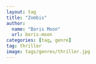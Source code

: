 ```yaml
---
layout: tag
title: "Zombis"
author:
  name: "Boris Moon"
  url: boris-moon
categories: [tag, genre]
tag: thriller
image: tags/genres/thriller.jpg
---
```

